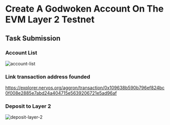 # Create A Godwoken Account On The EVM Layer 2 Testnet

## Task Submission

### Account List

![account-list](./assets/account-list.png)

### Link transaction address founded

https://explorer.nervos.org/aggron/transaction/0x109638b590b796ef824bc0f008e2885e7abd24a404715e5639206721e5ad96af

### Deposit to Layer 2

![deposit-layer-2](./assets/desposit-layer1-to-layer2.png)